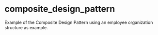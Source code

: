 # composite_design_pattern

Example of the Composite Design Pattern using an employee organization structure as example.
